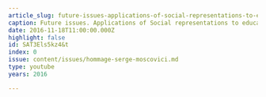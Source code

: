 ```yaml
---
article_slug: future-issues-applications-of-social-representations-to-education-and-health
caption: Future issues. Applications of Social representations to education and health
date: 2016-11-18T11:00:00.000Z
highlight: false
id: SAT3Els5kz4&t
index: 0
issue: content/issues/hommage-serge-moscovici.md
type: youtube
years: 2016

---
```

